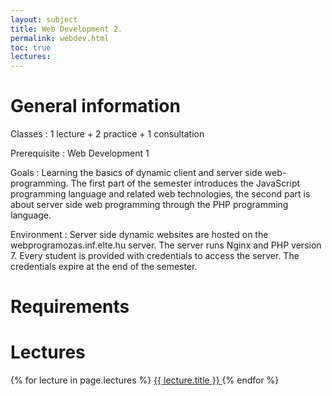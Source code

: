 ```yaml
---
layout: subject
title: Web Development 2.
permalink: webdev.html
toc: true
lectures:
---
```


# General information

Classes
: 1 lecture + 2 practice + 1 consultation

Prerequisite
: Web Development 1

Goals
: Learning the basics of dynamic client and server side web-programming. The first part of the semester introduces the JavaScript programming language and related web technologies, the second part is about server side web programming through the PHP programming language.

Environment
: Server side dynamic websites are hosted on the webprogramozas.inf.elte.hu server. The server runs Nginx and PHP version 7. Every student is provided with credentials to access the server. The credentials expire at the end of the semester.

# Requirements

<!--Összevont (folyamatos) értékelésű tárgy.

## Az értékelés összetevői

* Beadandó feladat: JavaScript (DOM)
    Határidő: 2017. november 19. éjfél
* Beadandó feladat: JavaScript (canvas)
    Határidő: 2017. december 31. éjfél  
* Beadandó feladat: PHP
    Határidő: 2018. január 21. éjfél


## A beadandók értékelése

* A beadandók értékelése jeggyel történik: 1-5 jegy kapható rá.
* Az értékelés egy mindenki számára elérhető szempontok alapján történik.
* A beadandókat határidőre kell elkészíteni.
* A beadandókat a webprogramozas szerverre kell feltölteni a [feltöltő felületen](http://webprogramozas.inf.elte.hu/ebr) keresztül.
* A beadandók plágiumellenőrzésen mennek keresztül az esetleges másolásokat kiszűrendő.
* A beadandók készítőit szükség esetén megkérhetjük megoldásaik megvédésére.

## Jegyszerzés feltételei

* Részvétel a gyakorlatok legalább 75%-án (maximum 3 hiányzás)
* Három elfogadott beadandó

## Értékelés

* A három beadandó feladat jegyének átlaga

-->

# Lectures

<div class="list-group">
    {% for lecture in page.lectures %}
        <a href="{{ lecture.permalink }}" class="list-group-item">
            {{ lecture.title }}
            <span class="glyphicon glyphicon-menu-right pull-right" aria-hidden="true"></span>
        </a>
    {% endfor %}
</div>

<!--
# Segédanyagok

## Elektronikus tananyag

* [Bevezetés a kliens- és szerveroldali webalkalmazások készítésébe (elektronikus tananyag)](http://webprogramozas.inf.elte.hu/tananyag/wf2/index.html)

# Oktatók

## Előadó

Horváth Győző

## Gyakorlatvezető

Horváth Győző

-->